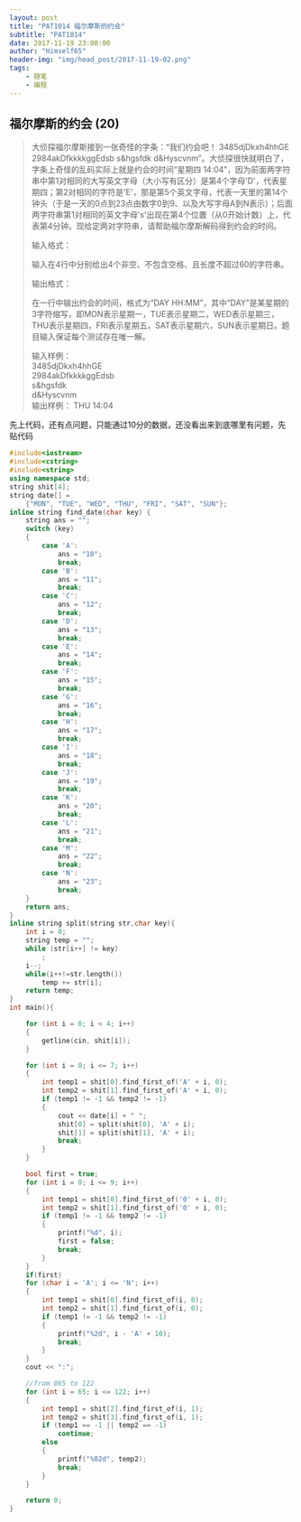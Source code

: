 ```yaml
---
layout: post
title: "PAT1014 福尔摩斯的约会"
subtitle: "PAT1014"
date: 2017-11-19 23:00:00
author: "Himself65"
header-img: "img/head_post/2017-11-19-02.png"
tags: 
    - 随笔
    - 编程
---
```

## 福尔摩斯的约会 (20)

> 大侦探福尔摩斯接到一张奇怪的字条：“我们约会吧！ 3485djDkxh4hhGE 2984akDfkkkkggEdsb s&hgsfdk d&Hyscvnm”。大侦探很快就明白了，字条上奇怪的乱码实际上就是约会的时间“星期四 14:04”，因为前面两字符串中第1对相同的大写英文字母（大小写有区分）是第4个字母'D'，代表星期四；第2对相同的字符是'E'，那是第5个英文字母，代表一天里的第14个钟头（于是一天的0点到23点由数字0到9、以及大写字母A到N表示）；后面两字符串第1对相同的英文字母's'出现在第4个位置（从0开始计数）上，代表第4分钟。现给定两对字符串，请帮助福尔摩斯解码得到约会的时间。
>
> 输入格式：
>
> 输入在4行中分别给出4个非空、不包含空格、且长度不超过60的字符串。
>
> 输出格式：
>
> 在一行中输出约会的时间，格式为“DAY HH:MM”，其中“DAY”是某星期的3字符缩写，即MON表示星期一，TUE表示星期二，WED表示星期三，THU表示星期四，FRI表示星期五，SAT表示星期六，SUN表示星期日。题目输入保证每个测试存在唯一解。
>
> 输入样例：  
> 3485djDkxh4hhGE  
> 2984akDfkkkkggEdsb  
> s&hgsfdk  
> d&Hyscvnm  
> 输出样例：
> THU 14:04

先上代码，还有点问题，只能通过10分的数据，还没看出来到底哪里有问题，先贴代码
```C++
#include<iostream>
#include<cstring>
#include<string>
using namespace std;
string shit[4];
string date[] =
    {"MON", "TUE", "WED", "THU", "FRI", "SAT", "SUN"};
inline string find_date(char key) {
    string ans = "";
    switch (key) 
    {
        case 'A':
            ans = "10";
            break;
        case 'B':
            ans = "11";
            break;
        case 'C':
            ans = "12";
            break;
        case 'D':
            ans = "13";
            break;
        case 'E':
            ans = "14";
            break;
        case 'F':
            ans = "15";
            break;
        case 'G':
            ans = "16";
            break;
        case 'H':
            ans = "17";
            break;
        case 'I':
            ans = "18";
            break;
        case 'J':
            ans = "19";
            break;
        case 'K':
            ans = "20";
            break;
        case 'L':
            ans = "21";
            break;
        case 'M':
            ans = "22";
            break;
        case 'N':
            ans = "23";
            break;
    }
    return ans;
}
inline string split(string str,char key){
    int i = 0;
    string temp = "";
    while (str[i++] != key)
        ;
    i--;
    while(i++!=str.length())
        temp += str[i];
    return temp;
}
int main(){

    for (int i = 0; i < 4; i++)
    {
        getline(cin, shit[i]);
    }

    for (int i = 0; i <= 7; i++)
    {
        int temp1 = shit[0].find_first_of('A' + i, 0);
        int temp2 = shit[1].find_first_of('A' + i, 0);
        if (temp1 != -1 && temp2 != -1)
        {
            cout << date[i] + " ";
            shit[0] = split(shit[0], 'A' + i);
            shit[1] = split(shit[1], 'A' + i);
            break;
        }
    }

    bool first = true;
    for (int i = 0; i <= 9; i++)
    {
        int temp1 = shit[0].find_first_of('0' + i, 0);
        int temp2 = shit[1].find_first_of('0' + i, 0);
        if (temp1 != -1 && temp2 != -1)
        {
            printf("%d", i);
            first = false;
            break;
        }
    }
    if(first)
    for (char i = 'A'; i <= 'N'; i++)
    {
        int temp1 = shit[0].find_first_of(i, 0);
        int temp2 = shit[1].find_first_of(i, 0);
        if (temp1 != -1 && temp2 != -1)
        {
            printf("%2d", i - 'A' + 10);
            break;
        }
    }
    cout << ":";

    //from 065 to 122
    for (int i = 65; i <= 122; i++)
    {
        int temp1 = shit[2].find_first_of(i, 1);
        int temp2 = shit[3].find_first_of(i, 1);
        if (temp1 == -1 || temp2 == -1)
            continue;
        else
        {
            printf("%02d", temp2);
            break;
        }
    }

    return 0;
}
```
